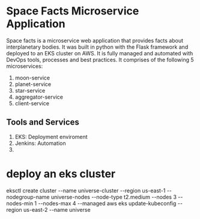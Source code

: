 # Space Facts Microservice Application

Space facts is a microservice web application that provides facts about interplanetary bodies. It was built in python with the Flask framework and deployed to an EKS cluster on AWS. It is fully managed and automated with DevOps tools, processes and best practices. It comprises of the following 5 microservices:
1. moon-service
2. planet-service
3. star-service
4. aggregator-service
5. client-service

## Tools and Services
1. EKS: Deployment enviroment
2. Jenkins: Automation
3. 

# deploy an eks cluster
eksctl create cluster --name universe-cluster --region us-east-1 --nodegroup-name universe-nodes --node-type t2.medium --nodes 3 --nodes-min 1 --nodes-max 4 --managed
aws eks update-kubeconfig --region us-east-2 --name universe
